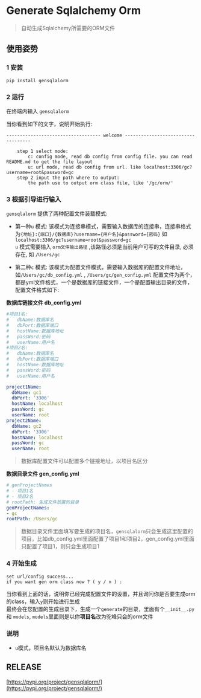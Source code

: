 # Generate Sqlalchemy Orm
> 自动生成Sqlalchemy所需要的ORM文件

## 使用姿势

### 1 安装
`pip install gensqlalorm`

### 2 运行
在终端内输入 `gensqlalorm`

当你看到如下的文字，说明开始执行:     

```text
----------------------------------- welcome -----------------------------------

    step 1 select mode:
        c: config mode, read db config from config file. you can read README.md to get the file layout
        u: url mode, read db config from url. like localhost:3306/gc?username=root&password=gc
    step 2 input the path where to output:
        the path use to output orm class file, like '/gc/orm/'
```

### 3 根据引导进行输入
`gensqlalorm` 提供了两种配置文件装载模式:     
* 第一种`u` 模式: 该模式为连接串模式，需要输入数据库的连接串，连接串格式为`{地址}:{端口}/{数据库}?username={用户名}&password={密码}` 如 `localhost:3306/gc?username=root&password=gc`    
`u` 模式需要输入 `orm文件输出路径` ,该路径必须是当前用户可写的文件目录, 必须存在, 如 `/Users/gc`

* 第二种`c` 模式: 该模式为配置文件模式，需要输入数据库的配置文件地址，如`/Users/gc/db_config.yml` , `/Users/gc/gen_config.yml` 
配置文件为两个，都是yml文件格式，一个是数据库的链接文件，一个是配置输出目录的文件，配置文件格式如下:     

**数据库链接文件 db_config.yml**
```yaml
#项目1名:
#   dbName:数据库名
#   dbPort:数据库端口
#   hostName:数据库地址
#   passWord:密码
#   userName:用户名
#项目2名:
#   dbName:数据库名
#   dbPort:数据库端口
#   hostName:数据库地址
#   passWord:密码
#   userName:用户名

project1Name:
  dbName: gc1
  dbPort: '3306'
  hostName: localhost
  passWord: gc
  userName: root
project2Name:
  dbName: gc2
  dbPort: '3306'
  hostName: localhost
  passWord: gc
  userName: root
```
> 数据库配置文件可以配置多个链接地址，以项目名区分

**数据目录文件 gen_config.yml**    
```yaml
# genProjectNames
# - 项目1名
# - 项目2名
# rootPath: 生成文件放置的目录
genProjectNames:
- gc
rootPath: /Users/gc
```
> 数据目录文件里面填写要生成的项目名，`gensqlalorm`只会生成这里配置的项目，比如db_config.yml里面配置了项目1和项目2，gen_config.yml里面只配置了项目1，则只会生成项目1

### 4 开始生成

```text
set url/config success...
if you want gen orm class now ? ( y / n ) :
```
当你看到上面的话，说明你已经完成配置文件的设置，并且询问你是否要生成orm的class，输入`y`则开始进行生成     
最终会在您配置的生成目录下，生成一个`generate`的目录，里面有个`__init__.py` 和 `models`, `models`里面则是以你**项目名**改为驼峰只会的orm文件

### 说明

* `u`模式，项目名默认为数据库名

## RELEASE
[https://pypi.org/project/gensqlalorm/](https://pypi.org/project/gensqlalorm/)
